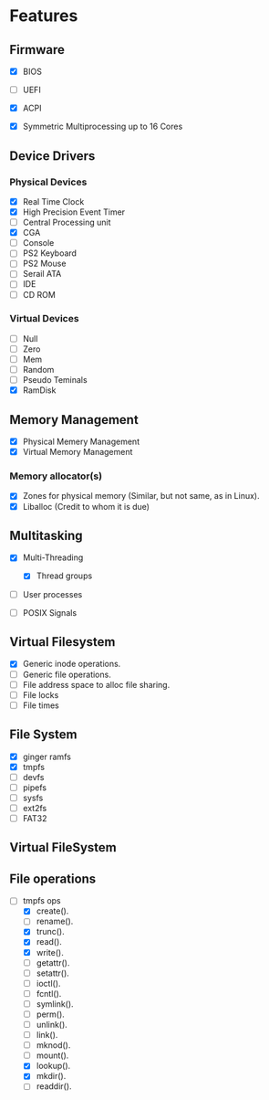 # Features

## Firmware

- [x] BIOS
- [ ] UEFI
- [x] ACPI

- [x] Symmetric Multiprocessing up to 16 Cores

## Device Drivers

### Physical Devices

- [x] Real Time Clock
- [x] High Precision Event Timer
- [ ] Central Processing unit
- [x] CGA
- [ ] Console
- [ ] PS2 Keyboard
- [ ] PS2 Mouse
- [ ] Serail ATA
- [ ] IDE
- [ ] CD ROM

### Virtual Devices

- [ ] Null
- [ ] Zero
- [ ] Mem
- [ ] Random
- [ ] Pseudo Teminals
- [x] RamDisk

## Memory Management

- [x] Physical Memery Management
- [x] Virtual Memory Management

### Memory allocator(s)
  
- [x] Zones for physical memory (Similar, but not same, as in Linux).
- [x] Liballoc (Credit to whom it is due)

## Multitasking

- [x] Multi-Threading
  - [x] Thread groups
- [ ] User processes

- [ ] POSIX Signals

## Virtual Filesystem

- [x] Generic inode operations.
- [ ] Generic file operations.
- [ ] File address space to alloc file sharing.
- [ ] File locks
- [ ] File times

## File System

- [x] ginger ramfs
- [x] tmpfs
- [ ] devfs
- [ ] pipefs
- [ ] sysfs
- [ ] ext2fs
- [ ] FAT32

## Virtual FileSystem

## File operations

- [ ] tmpfs ops
  - [x] create().
  - [ ] rename().
  - [x] trunc().
  - [x] read().
  - [x] write().
  - [ ] getattr().
  - [ ] setattr().
  - [ ] ioctl().
  - [ ] fcntl().
  - [ ] symlink().
  - [ ] perm().
  - [ ] unlink().
  - [ ] link().
  - [ ] mknod().
  - [ ] mount().
  - [x] lookup().
  - [x] mkdir().
  - [ ] readdir().
